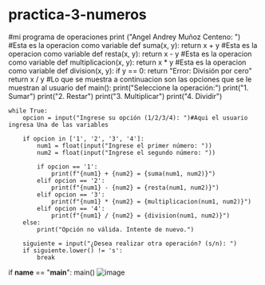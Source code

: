 # practica-3-numeros
#mi programa de operaciones 
print ("Angel Andrey Muñoz Centeno: ")
#Esta es la operacion como variable
def suma(x, y):
    return x + y
#Esta es la operacion como variable
def resta(x, y):
    return x - y
#Esta es la operacion como variable
def multiplicacion(x, y):
    return x * y
#Esta es la operacion como variable
def division(x, y):
    if y == 0:
        return "Error: División por cero"
    return x / y
#Lo que se muestra a continuacion son las opciones que se le muestran al usuario
def main():
    print("Seleccione la operación:")
    print("1. Sumar")
    print("2. Restar")
    print("3. Multiplicar")
    print("4. Dividir")

    while True:
        opcion = input("Ingrese su opción (1/2/3/4): ")#Aqui el usuario ingresa Una de las variables

        if opcion in ['1', '2', '3', '4']:
            num1 = float(input("Ingrese el primer número: "))
            num2 = float(input("Ingrese el segundo número: "))

            if opcion == '1':
                print(f"{num1} + {num2} = {suma(num1, num2)}")
            elif opcion == '2':
                print(f"{num1} - {num2} = {resta(num1, num2)}")
            elif opcion == '3':
                print(f"{num1} * {num2} = {multiplicacion(num1, num2)}")
            elif opcion == '4':
                print(f"{num1} / {num2} = {division(num1, num2)}")
        else:
            print("Opción no válida. Intente de nuevo.")

        siguiente = input("¿Desea realizar otra operación? (s/n): ")
        if siguiente.lower() != 's':
            break
if __name__ == "__main__":
    main()
    ![image](https://github.com/user-attachments/assets/54260597-55ed-4380-a472-d004307d0c6c)
